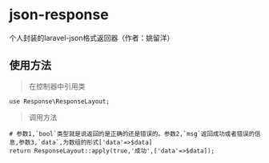# json-response
个人封装的laravel-json格式返回器（作者：姚留洋）

## 使用方法
>在控制器中引用类
```
use Response\ResponseLayout;
```
>调用方法

```
# 参数1,`bool`类型就是说返回的是正确的还是错误的。参数2,`msg`返回成功或者错误的信息,参数3,`data`,为数组的形式['data'=>$data]
return ResponseLayout::apply(true,'成功',['data'=>$data]);
```
